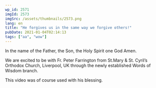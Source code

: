 ```yaml
---
wp_id: 2571
imgId: 2573
imgSrc: /assets/thumbnails/2573.png
lang: en
title: "He forgives us in the same way we forgive others!"
pubDate: 2021-01-04T02:14:13
tags: ["aa", "wow"]
---
```

<!-- page: 6 -->

<p>In the name of the Father, the Son, the Holy Spirit one God Amen.</p>
<p>We are excited to be with Fr. Peter Farrington from St.Mary &amp; St. Cyril&#8217;s Orthodox Church, Liverpool, UK through the newly established Words of Wisdom branch.</p>
<p>This video was of course used with his blessing.</p>
<p>&nbsp;</p>
